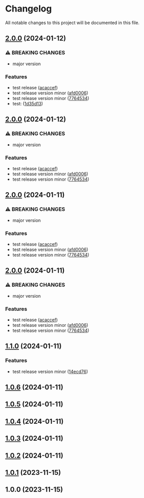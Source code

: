 # Changelog

All notable changes to this project will be documented in this file.

## [2.0.0](https://github.com/Nicu-Visan/test-repo/compare/v1.1.0...v2.0.0) (2024-01-12)


### ⚠ BREAKING CHANGES

* major version

### Features

* test release ([acaccef](https://github.com/Nicu-Visan/test-repo/commit/acaccef5b83b418c6b38007e48b30aa159fd0328))
* test release version minor ([afd0006](https://github.com/Nicu-Visan/test-repo/commit/afd0006eb7dec6b641c2187b45cbac44e3946fee))
* test release version minor ([7764534](https://github.com/Nicu-Visan/test-repo/commit/7764534687d03efeebf1916d9110233e36398b33))
* test: ([1d35d13](https://github.com/Nicu-Visan/test-repo/commit/1d35d1398c451494a12b6d4e13e322a5956cf808))

## [2.0.0](https://github.com/Nicu-Visan/test-repo/compare/v1.1.0...v2.0.0) (2024-01-12)


### ⚠ BREAKING CHANGES

* major version

### Features

* test release ([acaccef](https://github.com/Nicu-Visan/test-repo/commit/acaccef5b83b418c6b38007e48b30aa159fd0328))
* test release version minor ([afd0006](https://github.com/Nicu-Visan/test-repo/commit/afd0006eb7dec6b641c2187b45cbac44e3946fee))
* test release version minor ([7764534](https://github.com/Nicu-Visan/test-repo/commit/7764534687d03efeebf1916d9110233e36398b33))

## [2.0.0](https://github.com/Nicu-Visan/test-repo/compare/v1.1.0...v2.0.0) (2024-01-11)


### ⚠ BREAKING CHANGES

* major version

### Features

* test release ([acaccef](https://github.com/Nicu-Visan/test-repo/commit/acaccef5b83b418c6b38007e48b30aa159fd0328))
* test release version minor ([afd0006](https://github.com/Nicu-Visan/test-repo/commit/afd0006eb7dec6b641c2187b45cbac44e3946fee))
* test release version minor ([7764534](https://github.com/Nicu-Visan/test-repo/commit/7764534687d03efeebf1916d9110233e36398b33))

## [2.0.0](https://github.com/Nicu-Visan/test-repo/compare/v1.1.0...v2.0.0) (2024-01-11)


### ⚠ BREAKING CHANGES

* major version

### Features

* test release ([acaccef](https://github.com/Nicu-Visan/test-repo/commit/acaccef5b83b418c6b38007e48b30aa159fd0328))
* test release version minor ([afd0006](https://github.com/Nicu-Visan/test-repo/commit/afd0006eb7dec6b641c2187b45cbac44e3946fee))
* test release version minor ([7764534](https://github.com/Nicu-Visan/test-repo/commit/7764534687d03efeebf1916d9110233e36398b33))

## [1.1.0](https://github.com/Nicu-Visan/test-repo/compare/v1.0.6...v1.1.0) (2024-01-11)


### Features

* test release version minor ([14ecd76](https://github.com/Nicu-Visan/test-repo/commit/14ecd7660df35a330629f87836b41cb8ea7ee69c))

## [1.0.6](https://github.com/Nicu-Visan/test-repo/compare/v1.0.5...v1.0.6) (2024-01-11)

## [1.0.5](https://github.com/Nicu-Visan/test-repo/compare/v1.0.4...v1.0.5) (2024-01-11)

## [1.0.4](https://github.com/Nicu-Visan/test-repo/compare/v1.0.3...v1.0.4) (2024-01-11)

## [1.0.3](https://github.com/Nicu-Visan/test-repo/compare/v1.0.2...v1.0.3) (2024-01-11)

## [1.0.2](https://github.com/Nicu-Visan/test-repo/compare/v1.0.1...v1.0.2) (2024-01-11)

## [1.0.1](https://github.com/Nicu-Visan/test-repo/compare/v1.0.0...v1.0.1) (2023-11-15)

## 1.0.0 (2023-11-15)
